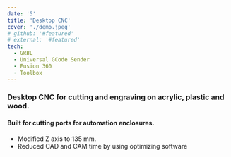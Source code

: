 ```yaml
---
date: '5'
title: 'Desktop CNC'
cover: './demo.jpeg'
# github: '#featured'
# external: '#featured'
tech:
  - GRBL
  - Universal GCode Sender
  - Fusion 360
  - Toolbox
---
```


### Desktop CNC for cutting and engraving on acrylic, plastic and wood.

#### Built for cutting ports for automation enclosures.

- Modified Z axis to 135 mm.
- Reduced CAD and CAM time by using optimizing software
